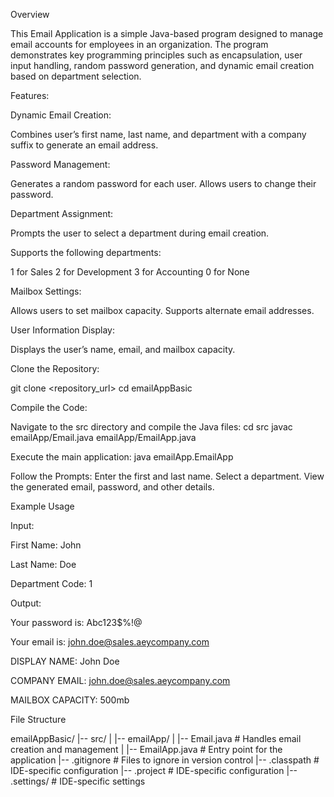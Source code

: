 Overview

This Email Application is a simple Java-based program designed to manage email accounts for employees in an organization. The program demonstrates key programming principles such as encapsulation, user input handling, random password generation, and dynamic email creation based on department selection.

Features:

Dynamic Email Creation:

Combines user’s first name, last name, and department with a company suffix to generate an email address.

Password Management:

Generates a random password for each user.
Allows users to change their password.

Department Assignment:

Prompts the user to select a department during email creation.

Supports the following departments:

1 for Sales
2 for Development
3 for Accounting
0 for None

Mailbox Settings:

Allows users to set mailbox capacity.
Supports alternate email addresses.

User Information Display:

Displays the user’s name, email, and mailbox capacity.

Clone the Repository:

git clone <repository_url>
cd emailAppBasic

Compile the Code:

Navigate to the src directory and compile the Java files:
cd src
javac emailApp/Email.java emailApp/EmailApp.java

Execute the main application:
java emailApp.EmailApp

Follow the Prompts:
Enter the first and last name.
Select a department.
View the generated email, password, and other details.

Example Usage

Input:

First Name: John

Last Name: Doe

Department Code: 1

Output:

Your password is: Abc123$%!@

Your email is: john.doe@sales.aeycompany.com

DISPLAY NAME: John Doe

COMPANY EMAIL: john.doe@sales.aeycompany.com

MAILBOX CAPACITY: 500mb


File Structure

emailAppBasic/
|-- src/
|   |-- emailApp/
|       |-- Email.java       # Handles email creation and management
|       |-- EmailApp.java    # Entry point for the application
|-- .gitignore                # Files to ignore in version control
|-- .classpath                # IDE-specific configuration
|-- .project                  # IDE-specific configuration
|-- .settings/                # IDE-specific settings

